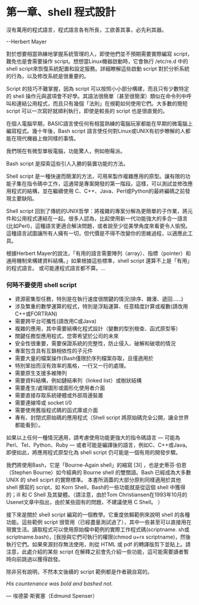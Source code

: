 # 第一章、shell 程式設計

沒有萬用的程式語言，程式語言各有所長，工欲善其事，必先利其器。

\--Herbert Mayer



對於想要相當熟練地掌握系統管理的人，即使他們並不預期需要實際編寫 script，難免也是會需要操作 script。想想當Linux機器啟動時，它會執行 /etc/re.d 中的shell script來恢復系統配置和設定服務。詳細瞭解這些啟動 script 對於分析系統的行為，以及修改系統是很重要的。

Script 的技巧不難掌握，因為 script 可以按照小小部分構建，而且只有少數特定的 shell 操作元與選項會不好學。其語法很簡單（甚至很簡潔）類似在命令列中呼叫和連結公用程式，而且只有幾個「法則」在規範如何使用它們。大多數的簡短 script 可以一次寫好就順利執行，即使是較長的 script 也是很直覺的。

在個人電腦早期，BASIC語言使任何有相當熟練的電腦玩家都能在早期的微電腦上編寫程式。幾十年後，Bash script 語言使任何對Linux或UNIX有初步瞭解的人都能在現代機器上做同樣的事情。

我們現在有微型單板電腦，功能驚人，例如樹莓派。

Bash script 是探索這些引人入勝的裝置功能的方法。

Shell script 是一種快速而簡潔的方法，可用來製作複雜應用的原型。讓有限的功能子集在指令碼中工作，這通常是專案開發的第一階段。這樣，可以測試並修改應用程式的結構，並在繼續使用 C、C++、Java、Perl或Python的最終編碼之前發現主要缺陷。

Shell script 回到了傳統的UNIX哲學：將複雜的專案分解為更簡單的子作業，將元件和公用程式連結在一起。很多人認為，比起使用新一代功能強大的多合一語言(比如Perl)，這種語言更適合解決問題，或者說至少從美學角度來看更令人愉悅。這種語言試圖讓所有人擁有一切，但代價是不得不改變你的思維過程，以適應此工具。

根據Herbert Mayer的說法，「有用的語言需要陣列（array）、指標（pointer）和通用機制來構建資料結構。」如果根據這些標準，shell script 還算不上是「有用」的程式語言。 或可能連程式語言都不算。...

### 何時不要使用 shell script

* 資源密集型任務，特別是在執行速度很關鍵的情況(排序、雜湊、遞回……)
* 涉及繁重的數學運算的程式，特別是浮點運算、任意精度計算或複數(請改用C++或FORTRAN)
* 需要跨平台可攜性(請改用C或Java)
* 複雜的應用，其中需要結構化程式設計（變數的型別檢查、函式原型等）
* 關鍵任務型應用程式，您寄希望於公司的未來
* 安全性很重要，需要保證系統的完整性，防止侵入、破解和破壞的情況
* 專案包含具有互鎖相依性的子元件
* 需要大量的檔案操作(Bash僅限於序列檔案存取，且僅適用於
* 特別笨拙而沒有效率的風格，一行又一行的處理。
* 需要原生支援多維陣列
* 需要資料結構，例如鏈結串列（linked list）或樹狀結構
* 需要產生/處理圖形或圖形化使用者介面
* 需要直接存取系統硬體或外部周邊裝置
* 需要連線埠或 socket I/0
* 需要使用舊版程式碼的函式庫或介面
* 專有、封閉式原始碼的應用程式（Shell script 將原始碼完全公開，讓全世界都能看到）。

如果以上任何一種情況適用，請考慮使用功能更強大的指令碼語言 — 可能為Perl、Tel、Python、Ruby — 或者可能是編譯後的語言，例如C、C++或Java。即便如此，將應用程式原型化為 shell script 仍可能是一個有用的開發步驟。

我們將使用Bash，它是「Bourne-Again shell」的縮寫 \[3l] ，也是史蒂芬·伯恩（Stephen Bourne）如今經典的 Bourne shell 的雙關語。Bash 已經成為大多數 UNIX 的 shell sciprt 的實際標準。 本書所涵蓋的大部分原則同樣適用於其他 shell 撰寫的 script，如 Korn Shell，Bash的一些功能就是從這個 shell 中獲得的；ill 和 C Shell 及其變體。（請注意，由於Tom Christiansen在1993年10月的Usenet文章中指出，由於某些固有的問題，不建議使用 C Shell。 ）

接下來是關於 shell script 編寫的一個教學。它重度依賴範例來說明 shell 的各種功能。這些範例 script 很管用（已經盡量測試過了），其中一些甚至可以直接用在現實生活。讀取程式可以使用原始檔中範例的實際工作程式碼(scriptname. sh或scriptname.bash)，\[我授與它們可執行的權限(chmod u+rx scriptname)，然後執行它們。如果來源封存無法使用，則從 HTML 或 pdf 的轉譯版剪下並貼上。請注意，此處介紹的某些 script 在解釋之前會先介紹一些功能，這可能需要讀者暫時向前跳過以獲得啟發。

除非另有說明，不然本文後續的 script 範例都是作者親自寫的。



_His countenance was bold and bashed not._

— 埃德蒙·斯賓塞（Edmund Spenser）
